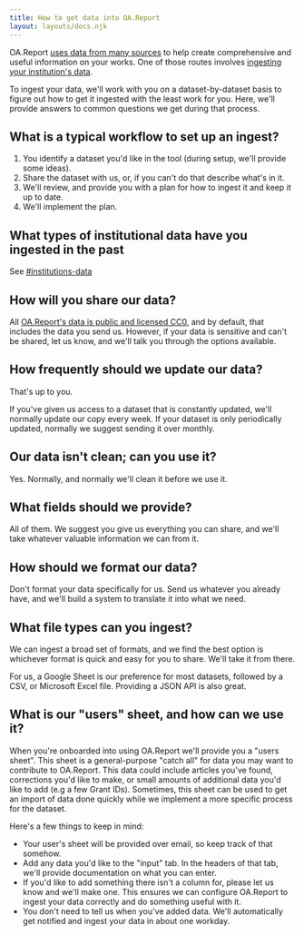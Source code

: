```yaml
---
title: How to get data into OA.Report
layout: layouts/docs.njk
---
```


OA.Report [uses data from many sources](sources.md) to help create comprehensive and useful information on your works. One of those routes involves [ingesting your institution's data](sources.md#institutions-data).

To ingest your data, we'll work with you on a dataset-by-dataset basis to figure out how to get it ingested with the least work for you. Here, we'll provide answers to common questions we get during that process.

## What is a typical workflow to set up an ingest?

1. You identify a dataset you'd like in the tool (during setup, we'll provide some ideas).
2. Share the dataset with us, or, if you can't do that describe what's in it.
3. We'll review, and provide you with a plan for how to ingest it and keep it up to date.
4. We'll implement the plan.

## What types of institutional data have you ingested in the past

See [#institutions-data](sources.md#institutions-data "mention")

## How will you share our data?

All [OA.Report's data is public and licensed CC0](../about/licenses.md), and by default, that includes the data you send us. However, if your data is sensitive and can't be shared, let us know, and we'll talk you through the options available.

## How frequently should we update our data?

That's up to you.

If you've given us access to a dataset that is constantly updated, we'll normally update our copy every week. If your dataset is only periodically updated, normally we suggest sending it over monthly.

## Our data isn't clean; can you use it?

Yes. Normally, and normally we'll clean it before we use it.

## What fields should we provide?

All of them. We suggest you give us everything you can share, and we'll take whatever valuable information we can from it.

## How should we format our data?

Don't format your data specifically for us. Send us whatever you already have, and we'll build a system to translate it into what we need.

## What file types can you ingest?

We can ingest a broad set of formats, and we find the best option is whichever format is quick and easy for you to share. We'll take it from there.

For us, a Google Sheet is our preference for most datasets, followed by a CSV, or Microsoft Excel file. Providing a JSON API is also great.

## What is our "users" sheet, and how can we use it?

When you're onboarded into using OA.Report we'll provide you a "users sheet". This sheet is a general-purpose "catch all" for data you may want to contribute to OA.Report. This data could include articles you've found, corrections you'd like to make, or small amounts of additional data you'd like to add (e.g a few Grant IDs). Sometimes, this sheet can be used to get an import of data done quickly while we implement a more specific process for the dataset.

Here's a few things to keep in mind:

* Your user's sheet will be provided over email, so keep track of that somehow.
* Add any data you'd like to the "input" tab. In the headers of that tab, we'll provide documentation on what you can enter.
* If you'd like to add something there isn't a column for, please let us know and we'll make one. This ensures we can configure OA.Report to ingest your data correctly and do something useful with it.
* You don't need to tell us when you've added data. We'll automatically get notified and ingest your data in about one workday.
